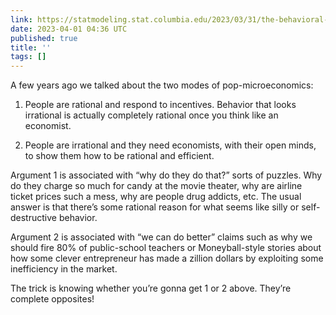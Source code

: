 ```yaml
---
link: https://statmodeling.stat.columbia.edu/2023/03/31/the-behavioral-economists-researcher-degree-of-freedom/
date: 2023-04-01 04:36 UTC
published: true
title: ''
tags: []
---
```


A few years ago we talked about the two modes of pop-microeconomics:

1. People are rational and respond to incentives. Behavior that looks irrational is actually completely rational once you think like an economist.

2. People are irrational and they need economists, with their open minds, to show them how to be rational and efficient.

Argument 1 is associated with “why do they do that?” sorts of puzzles. Why do they charge so much for candy at the movie theater, why are airline ticket prices such a mess, why are people drug addicts, etc. The usual answer is that there’s some rational reason for what seems like silly or self-destructive behavior.

Argument 2 is associated with “we can do better” claims such as why we should fire 80% of public-school teachers or Moneyball-style stories about how some clever entrepreneur has made a zillion dollars by exploiting some inefficiency in the market.

The trick is knowing whether you’re gonna get 1 or 2 above. They’re complete opposites!
